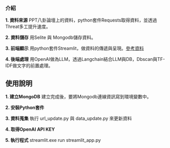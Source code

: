 ### 介紹

**1. 資料來源**
PPT八卦論壇上的資料，python套件Requests取得資料，並透過Threat多工提升速度。

**2. 資料儲存**
用Selite 與 Mongodb儲存資料。

**3. 前端顯示**
用python套件Streamlit，做資料的傳遞與呈現。[參考資料](https://blog.streamlit.io/how-to-build-an-llm-powered-chatbot-with-streamlit/?source=post_page-----6a3c30860fbc--------------------------------)

**4. 後端處理**
用OpenAI做為LLM，透過Langchain結合LLM與DB，Dbscan與TF-IDF做文字的前置處理。


## 使用說明

**1. 建立MongoDB**
建立完成後，要將Mongodb連線資訊寫到環境變數中。

**2. 安裝Python套件**

**3. 資料蒐集**
執行 url_update.py 與 data_update.py 來更新資料

**4. 取得OpenAI API KEY**


**5. 執行程式**
streamlit.exe run streamlit_app.py